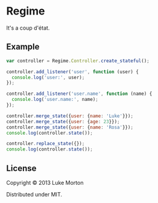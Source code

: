# Regime

It's a coup d'état.

## Example

``` javascript
var controller = Regime.Controller.create_stateful();

controller.add_listener('user', function (user) {
  console.log('user:', user);
});

controller.add_listener('user.name', function (name) {
  console.log('user.name:', name);
});

controller.merge_state({user: {name: 'Luke'}});
controller.merge_state({user: {age: 23}});
controller.merge_state({user: {name: 'Rosa'}});
console.log(controller.state());

controller.replace_state({});
console.log(controller.state());
```

## License

Copyright © 2013 Luke Morton

Distributed under MIT.
